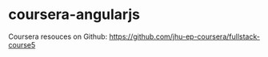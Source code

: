 # coursera-angularjs
Coursera resouces on Github: https://github.com/jhu-ep-coursera/fullstack-course5
